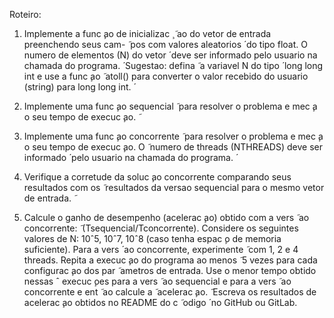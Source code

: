 Roteiro:
1. Implemente a func ̧ao de inicializac ̧  ̃ ao do vetor de entrada preenchendo seus cam-  ̃
pos com valores aleatorios  ́ do tipo float. O numero de elementos (N) do vetor  ́
deve ser informado pelo usuario na chamada do programa.  ́ Sugestao: defina  ̃
a variavel N do tipo  ́ long long int e use a func ̧ao ̃ atoll() para converter o valor
recebido do usuario (string) para long long int.  ́

2. Implemente uma func ̧ao sequencial  ̃ para resolver o problema e mec ̧a o seu tempo
de execuc ̧ao.  ̃

3. Implemente uma func ̧ao concorrente  ̃ para resolver o problema e mec ̧a o seu
tempo de execuc ̧ao. O  ̃ numero de threads (NTHREADS) deve ser informado  ́
pelo usuario na chamada do programa.  ́

4. Verifique a corretude da soluc ̧ao concorrente comparando seus resultados com os  ̃
resultados da versao sequencial para o mesmo vetor de entrada.  ̃

5. Calcule o ganho de desempenho (acelerac ̧ao) obtido com a vers  ̃ ao concorrente:  ̃
(Tsequencial/Tconcorrente). Considere os seguintes valores de N: 10ˆ5, 10ˆ7, 10ˆ8
(caso tenha espac ̧o de memoria suficiente). Para a vers  ́ ao concorrente, experimente  ̃
com 1, 2 e 4 threads. Repita a execuc ̧ao do programa ao menos  ̃ 5 vezes para
cada configurac ̧ao dos par  ̃ ametros de entrada. Use o menor tempo obtido nessas ˆ
execuc ̧oes para a vers  ̃ ao sequencial e para a vers  ̃ ao concorrente e ent  ̃ ao calcule a  ̃
acelerac ̧ao.  ̃ Escreva os resultados de acelerac ̧ao obtidos no README do c  ̃ odigo  ́
no GitHub ou GitLab.
